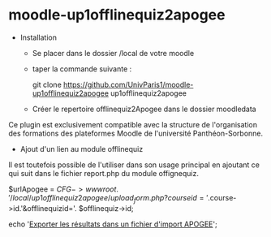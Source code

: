 # moodle-up1offlinequiz2apogee

- Installation


	* Se placer dans le dossier /local de votre moodle
	
	* taper la commande suivante :
	
		git clone https://github.com/UnivParis1/moodle-up1offlinequiz2apogee up1offlinequiz2apogee
		
	* Créer le repertoire offlinequiz2Apogee dans le dossier moodledata
	
	
Ce plugin est exclusivement compatible avec la structure de l'organisation des formations des plateformes Moodle de l'université Panthéon-Sorbonne. 

- Ajout d'un lien au module offlinequiz 

Il est toutefois possible de l'utiliser dans son usage principal en ajoutant ce qui suit dans le fichier report.php du module offignequiz.

$urlApogee = $CFG->wwwroot.'/local/up1offlinequiz2apogee/upload_form.php?courseid='.$course->id.'&offlinequizid='. $offlinequiz->id;

echo '<a href="'.$urlApogee.'" target="_blank">Exporter les résultats dans un fichier d\'import APOGEE</a>';
